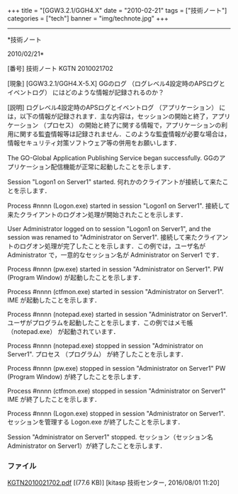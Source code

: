﻿+++
title = "[GGW3.2.1/GGH4.X"
date = "2010-02-21"
tags = ["技術ノート"]
categories = ["tech"]
banner = "img/technote.jpg"
+++

-----------------------------------------------------------------------------------------------------------------------------

*技術ノート

2010/02/21*


[番号]
技術ノート KGTN 2010021702

[現象]
[GGW3.2.1/GGH4.X-5.X] GGのログ
（ログレベル4設定時のAPSログとイベントログ）
にはどのような情報が記録されるのか？

[説明]
ログレベル4設定時のAPSログとイベントログ （アプリケーション）
には，以下の情報が記録されます．主な内容は，セッションの開始と終了，アプリケーション
（プロセス）
の開始と終了に関する情報で，アプリケーションの利用に関する監査情報等は記録されません．このような監査情報が必要な場合は，情報セキュリティ対策ソフトウェア等の併用をお願いします．

The GO-Global Application Publishing Service began successfully.
GGのアプリケーション配信機能が正常に起動したことを示します．

Session "Logon1 on Server1" started.
何れかのクライアントが接続して来たことを示します．

Process #nnnn (Logon.exe) started in session "Logon1 on Server1".
接続して来たクライアントのログオン処理が開始されたことを示します．

User Administrator logged on to session "Logon1 on Server1", and the
session was renamed to "Administrator on Server1".
接続して来たクライアントのログオン処理が完了したことを示します．この例では，ユーザ名が
Administrator で，一意的なセッション名が Administrator on Server1 です．

Process #nnnn (pw.exe) started in session "Administrator on
Server1".
PW (Program Window) が起動したことを示します．

Process #nnnn (ctfmon.exe) started in session "Administrator on
Server1".
IME が起動したことを示します．

Process #nnnn (notepad.exe) started in session "Administrator on
Server1".
ユーザがプログラムを起動したことを示します．この例ではメモ帳
（notepad.exe） が起動されています．

Process #nnnn (notepad.exe) stopped in session "Administrator on
Server1".
プロセス （プログラム） が終了したことを示します．

Process #nnnn (pw.exe) stopped in session "Administrator on Server1"
PW (Program Window) が終了したことを示します．

Process #nnnn (ctfmon.exe) stopped in session "Administrator on
Server1"
IME が終了したことを示します．

Process #nnnn (Logon.exe) stopped in session "Administrator on
Server1".
セッションを管理する Logon.exe が終了したことを示します．

Session "Administrator on Server1" stopped.
セッション（セッション名 Administrator on
Server1）が終了したことを示します．


### ファイル

 
 


[KGTN2010021702.pdf](http://techreport.kitasp.net/attachments/download/2775/KGTN2010021702.pdf)
 [(77.6 KB)] [kitasp 技術センター, 2016/08/01
11:20]


 


 

